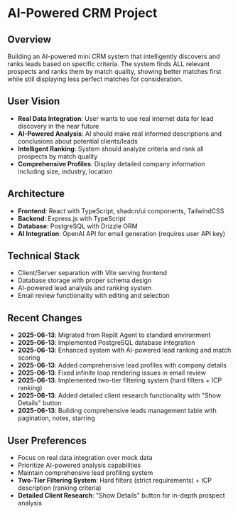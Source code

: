 # AI-Powered CRM Project

## Overview
Building an AI-powered mini CRM system that intelligently discovers and ranks leads based on specific criteria. The system finds ALL relevant prospects and ranks them by match quality, showing better matches first while still displaying less perfect matches for consideration.

## User Vision
- **Real Data Integration**: User wants to use real internet data for lead discovery in the near future
- **AI-Powered Analysis**: AI should make real informed descriptions and conclusions about potential clients/leads
- **Intelligent Ranking**: System should analyze criteria and rank all prospects by match quality
- **Comprehensive Profiles**: Display detailed company information including size, industry, location

## Architecture
- **Frontend**: React with TypeScript, shadcn/ui components, TailwindCSS
- **Backend**: Express.js with TypeScript
- **Database**: PostgreSQL with Drizzle ORM
- **AI Integration**: OpenAI API for email generation (requires user API key)

## Technical Stack
- Client/Server separation with Vite serving frontend
- Database storage with proper schema design
- AI-powered lead analysis and ranking system
- Email review functionality with editing and selection

## Recent Changes
- **2025-06-13**: Migrated from Replit Agent to standard environment
- **2025-06-13**: Implemented PostgreSQL database integration
- **2025-06-13**: Enhanced system with AI-powered lead ranking and match scoring
- **2025-06-13**: Added comprehensive lead profiles with company details
- **2025-06-13**: Fixed infinite loop rendering issues in email review
- **2025-06-13**: Implemented two-tier filtering system (hard filters + ICP ranking)
- **2025-06-13**: Added detailed client research functionality with "Show Details" button
- **2025-06-13**: Building comprehensive leads management table with pagination, notes, starring

## User Preferences
- Focus on real data integration over mock data
- Prioritize AI-powered analysis capabilities
- Maintain comprehensive lead profiling system
- **Two-Tier Filtering System**: Hard filters (strict requirements) + ICP description (ranking criteria)
- **Detailed Client Research**: "Show Details" button for in-depth prospect analysis